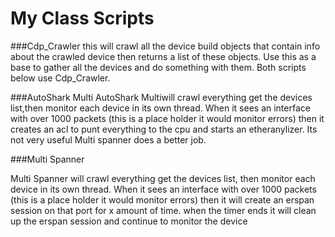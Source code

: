 # My Class Scripts


###Cdp_Crawler
this will crawl all the device build objects that contain info about the crawled device then returns a list of these objects. Use this as a base to gather all the devices and do something with them. Both scripts below use Cdp_Crawler.

###AutoShark Multi
AutoShark Multiwill crawl everything get the devices list,then monitor each device in its own thread. When it sees an interface with over 1000 packets (this is a place holder it would monitor errors) then it creates an acl to punt everything to the cpu and starts an etheranylizer. Its not very useful Multi spanner does a better job.

###Multi Spanner

Multi Spanner will crawl everything get the devices list, then monitor each device in its own thread. When it sees an interface with over 1000 packets (this is a place holder it would monitor errors) then it will create an erspan session on that port for x amount of time. when the timer ends it will clean up the erspan session and continue to monitor the device
